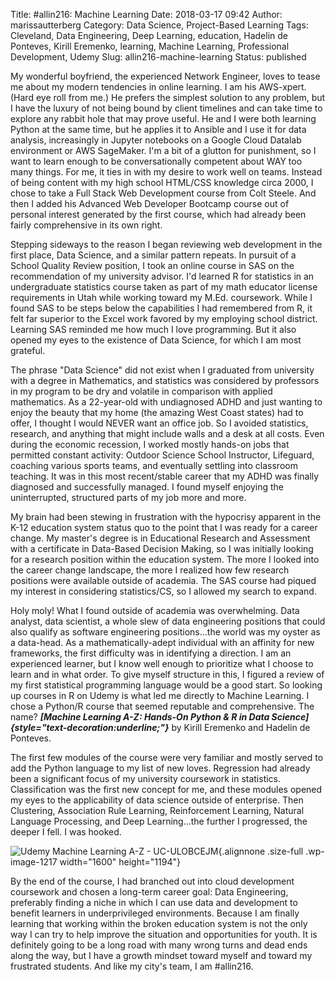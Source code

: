 Title: #allin216: Machine Learning
Date: 2018-03-17 09:42
Author: marissautterberg
Category: Data Science, Project-Based Learning
Tags: Cleveland, Data Engineering, Deep Learning, education, Hadelin de Ponteves, Kirill Eremenko, learning, Machine Learning, Professional Development, Udemy
Slug: allin216-machine-learning
Status: published

My wonderful boyfriend, the experienced Network Engineer, loves to tease
me about my modern tendencies in online learning. I am his AWS-xpert.
(Hard eye roll from me.) He prefers the simplest solution to any
problem, but I have the luxury of not being bound by client timelines
and can take time to explore any rabbit hole that may prove useful. He
and I were both learning Python at the same time, but he applies it to
Ansible and I use it for data analysis, increasingly in Jupyter
notebooks on a Google Cloud Datalab environment or AWS SageMaker. I'm a
bit of a glutton for punishment, so I want to learn enough to be
conversationally competent about WAY too many things. For me, it ties in
with my desire to work well on teams. Instead of being content with my
high school HTML/CSS knowledge circa 2000, I chose to take a Full Stack
Web Development course from Colt Steele. And then I added his Advanced
Web Developer Bootcamp course out of personal interest generated by the
first course, which had already been fairly comprehensive in its own
right.

Stepping sideways to the reason I began reviewing web development in the
first place, Data Science, and a similar pattern repeats. In pursuit of
a School Quality Review position, I took an online course in SAS on the
recommendation of my university advisor. I'd learned R for statistics in
an undergraduate statistics course taken as part of my math educator
license requirements in Utah while working toward my M.Ed. coursework.
While I found SAS to be steps below the capabilities I had remembered
from R, it felt far superior to the Excel work favored by my employing
school district. Learning SAS reminded me how much I love programming.
But it also opened my eyes to the existence of Data Science, for which I
am most grateful.

The phrase "Data Science" did not exist when I graduated from university
with a degree in Mathematics, and statistics was considered by
professors in my program to be dry and volatile in comparison with
applied mathematics. As a 22-year-old with undiagnosed ADHD and just
wanting to enjoy the beauty that my home (the amazing West Coast states)
had to offer, I thought I would NEVER want an office job. So I avoided
statistics, research, and anything that might include walls and a desk
at all costs. Even during the economic recession, I worked mostly
hands-on jobs that permitted constant activity: Outdoor Science School
Instructor, Lifeguard, coaching various sports teams, and eventually
settling into classroom teaching. It was in this most recent/stable
career that my ADHD was finally diagnosed and successfully managed. I
found myself enjoying the uninterrupted, structured parts of my job more
and more.

My brain had been stewing in frustration with the hypocrisy apparent in
the K-12 education system status quo to the point that I was ready for a
career change. My master's degree is in Educational Research and
Assessment with a certificate in Data-Based Decision Making, so I was
initially looking for a research position within the education system.
The more I looked into the career change landscape, the more I realized
how few research positions were available outside of academia. The SAS
course had piqued my interest in considering statistics/CS, so I allowed
my search to expand.

Holy moly! What I found outside of academia was overwhelming. Data
analyst, data scientist, a whole slew of data engineering positions that
could also qualify as software engineering positions...the world was my
oyster as a data-head. As a mathematically-adept individual with an
affinity for new frameworks, the first difficulty was in identifying a
direction. I am an experienced learner, but I know well enough to
prioritize what I choose to learn and in what order. To give myself
structure in this, I figured a review of my first statistical
programming language would be a good start. So looking up courses in R
on Udemy is what led me directly to Machine Learning. I chose a Python/R
course that seemed reputable and comprehensive. The name? ***[Machine
Learning A-Z: Hands-On Python & R in Data
Science]{style="text-decoration:underline;"}*** by Kirill Eremenko and
Hadelin de Ponteves.

The first few modules of the course were very familiar and mostly served
to add the Python language to my list of new loves. Regression had
already been a significant focus of my university coursework in
statistics. Classification was the first new concept for me, and these
modules opened my eyes to the applicability of data science outside of
enterprise. Then Clustering, Association Rule Learning, Reinforcement
Learning, Natural Language Processing, and Deep Learning...the further I
progressed, the deeper I fell. I was hooked.

![Udemy Machine Learning A-Z -
UC-ULOBCEJM](https://utterbergdatadev.files.wordpress.com/2018/03/udemy-machine-learning-a-z-uc-ulobcejm.jpg){.alignnone
.size-full .wp-image-1217 width="1600" height="1194"}

By the end of the course, I had branched out into cloud development
coursework and chosen a long-term career goal: Data Engineering,
preferably finding a niche in which I can use data and development to
benefit learners in underprivileged environments. Because I am finally
learning that working within the broken education system is not the only
way I can try to help improve the situation and opportunities for youth.
It is definitely going to be a long road with many wrong turns and dead
ends along the way, but I have a growth mindset toward myself and toward
my frustrated students. And like my city's team, I am \#allin216.
